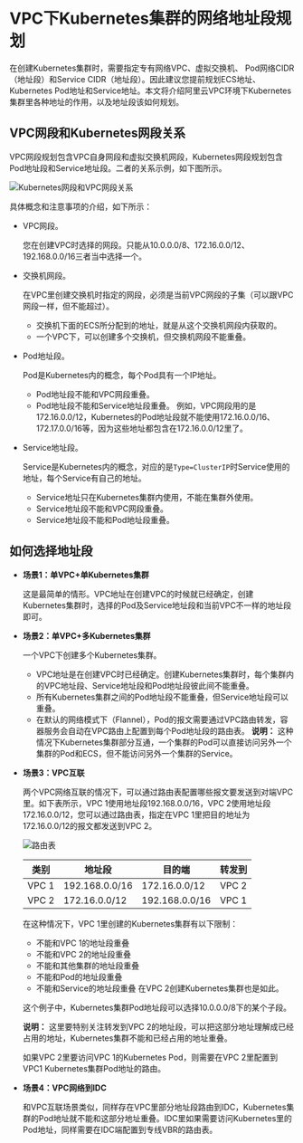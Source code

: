 # VPC下Kubernetes集群的网络地址段规划

在创建Kubernetes集群时，需要指定专有网络VPC、虚拟交换机、 Pod网络CIDR（地址段）和Service CIDR（地址段）。因此建议您提前规划ECS地址、Kubernetes Pod地址和Service地址。本文将介绍阿里云VPC环境下Kubernetes集群里各种地址的作用，以及地址段该如何规划。

## VPC网段和Kubernetes网段关系

VPC网段规划包含VPC自身网段和虚拟交换机网段，Kubernetes网段规划包含Pod地址段和Service地址段。二者的关系示例，如下图所示。

![Kubernetes网段和VPC网段关系](https://static-aliyun-doc.oss-cn-hangzhou.aliyuncs.com/assets/img/zh-CN/4575659951/p8764.png)

具体概念和注意事项的介绍，如下所示：

-   VPC网段。

    您在创建VPC时选择的网段。只能从10.0.0.0/8、172.16.0.0/12、192.168.0.0/16三者当中选择一个。

-   交换机网段。

    在VPC里创建交换机时指定的网段，必须是当前VPC网段的子集（可以跟VPC网段一样，但不能超过）。

    -   交换机下面的ECS所分配到的地址，就是从这个交换机网段内获取的。
    -   一个VPC下，可以创建多个交换机，但交换机网段不能重叠。
-   Pod地址段。

    Pod是Kubernetes内的概念，每个Pod具有一个IP地址。

    -   Pod地址段不能和VPC网段重叠。
    -   Pod地址段不能和Service地址段重叠。
    例如，VPC网段用的是172.16.0.0/12，Kubernetes的Pod地址段就不能使用172.16.0.0/16、172.17.0.0/16等，因为这些地址都包含在172.16.0.0/12里了。

-   Service地址段。

    Service是Kubernetes内的概念，对应的是`Type=ClusterIP`时Service使用的地址，每个Service有自己的地址。

    -   Service地址只在Kubernetes集群内使用，不能在集群外使用。
    -   Service地址段不能和VPC网段重叠。
    -   Service地址段不能和Pod地址段重叠。

## 如何选择地址段

-   **场景1：单VPC+单Kubernetes集群**

    这是最简单的情形。VPC地址在创建VPC的时候就已经确定，创建Kubernetes集群时，选择的Pod及Service地址段和当前VPC不一样的地址段即可。

-   **场景2：单VPC+多Kubernetes集群**

    一个VPC下创建多个Kubernetes集群。

    -   VPC地址是在创建VPC时已经确定。创建Kubernetes集群时，每个集群内的VPC地址段、Service地址段和Pod地址段彼此间不能重叠。
    -   所有Kubernetes集群之间的Pod地址段不能重叠，但Service地址段可以重叠。
    -   在默认的网络模式下（Flannel），Pod的报文需要通过VPC路由转发，容器服务会自动在VPC路由上配置到每个Pod地址段的路由表。
    **说明：** 这种情况下Kubernetes集群部分互通，一个集群的Pod可以直接访问另外一个集群的Pod和ECS，但不能访问另外一个集群的Service。

-   **场景3：VPC互联**

    两个VPC网络互联的情况下，可以通过路由表配置哪些报文要发送到对端VPC里。如下表所示，VPC 1使用地址段192.168.0.0/16，VPC 2使用地址段172.16.0.0/12，您可以通过路由表，指定在VPC 1里把目的地址为172.16.0.0/12的报文都发送到VPC 2。

    ![路由表](https://static-aliyun-doc.oss-cn-hangzhou.aliyuncs.com/assets/img/zh-CN/4575659951/p8765.png)

    |类别|地址段|目的端|转发到|
    |--|---|---|---|
    |VPC 1|192.168.0.0/16|172.16.0.0/12|VPC 2|
    |VPC 2|172.16.0.0/12|192.168.0.0/16|VPC 1|

    在这种情况下，VPC 1里创建的Kubernetes集群有以下限制：

    -   不能和VPC 1的地址段重叠
    -   不能和VPC 2的地址段重叠
    -   不能和其他集群的地址段重叠
    -   不能和Pod的地址段重叠
    -   不能和Service的地址段重叠
    在VPC 2创建Kubernetes集群也是如此。

    这个例子中，Kubernetes集群Pod地址段可以选择10.0.0.0/8下的某个子段。

    **说明：** 这里要特别关注转发到VPC 2的地址段，可以把这部分地址理解成已经占用的地址，Kubernetes集群不能和已经占用的地址重叠。

    如果VPC 2里要访问VPC 1的Kubernetes Pod，则需要在VPC 2里配置到VPC1 Kubernetes集群Pod地址的路由。

-   **场景4：VPC网络到IDC**

    和VPC互联场景类似，同样存在VPC里部分地址段路由到IDC，Kubernetes集群的Pod地址就不能和这部分地址重叠。IDC里如果需要访问Kubernetes里的Pod地址，同样需要在IDC端配置到专线VBR的路由表。


